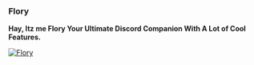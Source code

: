 ### Flory
**Hay, Itz me Flory Your Ultimate Discord Companion With A Lot of Cool Features.**

[![Flory](https://top.gg/api/widget/1223197870853722153.svg)](https://top.gg/bot/1223197870853722153)
